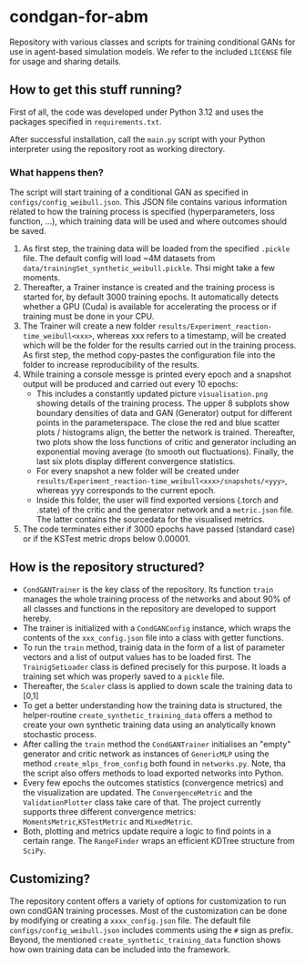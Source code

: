 # condgan-for-abm
Repository with various classes and scripts for training conditional GANs for use in agent-based simulation models.
We refer to the included `LICENSE` file for usage and sharing details.

## How to get this stuff running?
First of all, the code was developed under Python 3.12 and uses the packages specified in `requirements.txt`.

After successful installation, call the `main.py` script with your Python interpreter using the repository root as working directory.

### What happens then?
The script will start training of a conditional GAN as specified in `configs/config_weibull.json`. This JSON file contains various information related to how the training process is specified (hyperparameters, loss function, ...), which training data will be used and where outcomes should be saved.

1. As first step, the training data will be loaded from the specified `.pickle` file. The default config will load ~4M datasets from `data/trainingSet_synthetic_weibull.pickle`. Thsi might take a few moments.
2. Thereafter, a Trainer instance is created and the training process is started for, by default 3000 training epochs. It automatically detects whether a GPU (Cuda) is available for accelerating the process or if training must be done in your CPU.
3. The Trainer will create a new folder `results/Experiment_reaction-time_weibull<xxx>`, whereas xxx refers to a timestamp, will be created which will be the folder for the results carried out in the training process. As first step, the method copy-pastes the configuration file into the folder to increase reproducibility of the results.
4. While training a console messge is printed every epoch and a snapshot output will be produced and carried out every 10 epochs:
   - This includes a constantly updated picture `visualisation.png` showing details of the training process. The upper 8 subplots show boundary densities of data and GAN (Generator) output for different points in the parameterspace. The close the red and blue scatter plots / histograms align, the better the network is trained. Thereafter, two plots show the loss functions of critic and generator including an exponential moving average (to smooth out fluctuations). Finally, the last six plots display different convergence statistics.
   - For every snapshot a new folder will be created under `results/Experiment_reaction-time_weibull<xxx>/snapshots/<yyy>`, whereas yyy corresponds to the current epoch.
   - Inside this folder, the user will find exported versions (.torch and .state) of the critic and the generator network and a `metric.json` file. The latter contains the sourcedata for the visualised metrics.
5. The code terminates either if 3000 epochs have passed (standard case) or if the KSTest metric drops below 0.00001.

## How is the repository structured?
- `CondGANTrainer` is the key class of the repository. Its function `train` manages the whole training process of the networks and about 90% of all classes and functions in the repository are developed to support hereby.
- The trainer is initialized with a `CondGANConfig` instance, which wraps the contents of the `xxx_config.json` file into a class with getter functions.
- To run the `train` method, trainig data in the form of a list of parameter vectors and a list of output values has to be loaded first. The `TrainigSetLoader` class is defined precisely for this purpose. It loads a training set which was properly saved to a `pickle` file.
- Thereafter, the `Scaler` class is applied to down scale the training data to [0,1]
- To get a better understanding how the training data is structured, the helper-routine `create_synthetic_training_data` offers a method to create your own synthetic training data using an analytically known stochastic process.
- After calling the `train` method the `CondGANTrainer` initialises an "empty" generator and critic network as instances of `GenericMLP` using the method  `create_mlps_from_config` both found in `networks.py`.  Note, tha the script also offers methods to load exported networks into Python.
- Every few epochs the outcomes statistics (convergence metrics) and the visualization are updated. The `ConvergenceMetric` and the `ValidationPlotter` class take care of that. The project currently supports three different convergence metrics: `MomentsMetric`,`KSTestMetric` and `MixedMetric`.
- Both, plotting and metrics update require a logic to find points in a certain range. The `RangeFinder` wraps an efficient KDTree structure from `SciPy`.

## Customizing?
The repository content offers a variety of options for customization to run own condGAN training processes. Most of the customization can be done by modifying or creating a `xxxx_config.json` file. The default file `configs/config_weibull.json` includes comments using the `#` sign as prefix. Beyond, the mentioned `create_synthetic_training_data` function shows how own training data can be included into the framework.
